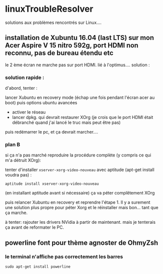 # linuxTroubleResolver

solutions aux problèmes rencontrés sur Linux....

## installation de Xubuntu 16.04 (last LTS) sur mon Acer Aspire V 15 nitro 592g, port HDMI non reconnu, pas de bureau étendu etc

le 2 ème écran ne marche pas sur port HDMI. lié à l'optimus....
solution : 

### solution rapide : 

d'abord, tenter :

lancer Xubuntu en recovery mode (échap une fois pendant l'écran acer au boot)
puis options ubuntu avancées

* activer le réseau  
* lancer dpkg. qui devrait restaurer XOrg (je crois que le port HDMI était débranché quand j'ai lancé le truc mais peut être pas)

puis redémarrer le pc, et ça devrait marcher....

### plan B

si ça n'a pas marché reproduire la procédure complète (y compris ce qui m'a détruit XOrg):

tenter d'installer `xserver-xorg-video-nouveau`  avec aptitude (apt-get install voudra pas) :

`aptitude install xserver-xorg-video-nouveau`

(en installant aptitude avant si nécessaire)
ça va péter complêtement XOrg

puis relancer Xubuntu en recovery et reprendre l'étape 1. 
Il y a surement une solution plus propre pour péter Xorg et le réinstaller mais bon... tant que ça marche. 


à tenter: rajouter les drivers NVidia à partir de maintenant. mais je tenterais ça avant de reformater le PC.


## powerline font pour thème agnoster de OhmyZsh

### le terminal n'affiche pas correctement les barres

`sudo apt-get install powerline`
